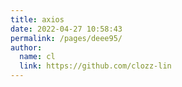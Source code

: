 ```yaml
---
title: axios
date: 2022-04-27 10:58:43
permalink: /pages/deee95/
author: 
  name: cl
  link: https://github.com/clozz-lin
---
```

